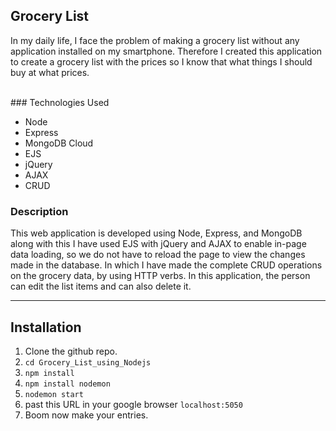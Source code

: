 ## Grocery List 
In my daily life, I face the problem of making a grocery list without any application installed on my smartphone. Therefore I created this application to create a grocery list with the prices so I know that what things I should buy at what prices. 
 
<br>
### Technologies Used
<ul>
<li>Node</li>
<li>Express</li>
<li>MongoDB Cloud</li>
<li>EJS</li>
<li>jQuery</li>
<li>AJAX</li>
<li>CRUD</li>
</ul>


### Description
<p>This web application is developed using Node, Express, and MongoDB along with this I have used EJS with jQuery and AJAX to enable in-page data loading, so we do not have to reload the page to view the changes made in the database. In which I have made the complete CRUD operations on the grocery data, by using HTTP verbs. In this application, the person can edit the list items and can also delete it.</p>

<hr>

## Installation 
1. Clone the github repo. 
2. `cd Grocery_List_using_Nodejs`
3. `npm install`
4. `npm install nodemon`
5.  `nodemon start`
6. past this URL in your google browser `localhost:5050`
7. Boom now make your entries. 



